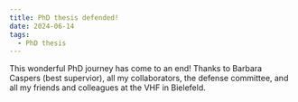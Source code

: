 ```yaml
---
title: PhD thesis defended!
date: 2024-06-14
tags:
  - PhD thesis
---
```


This wonderful PhD journey has come to an end! Thanks to Barbara Caspers (best supervior), all my collaborators, the defense committee, and all my friends and colleagues at the VHF in Bielefeld.

<!--more-->